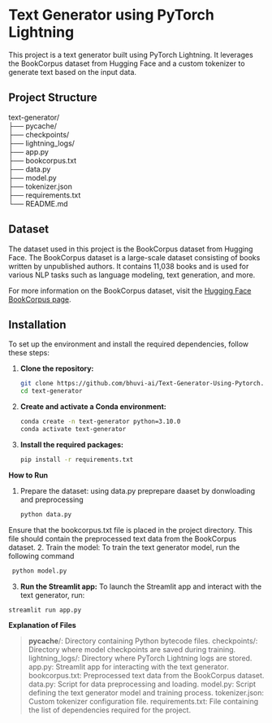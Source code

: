 # Text Generator using PyTorch Lightning

This project is a text generator built using PyTorch Lightning. It leverages the BookCorpus dataset from Hugging Face and a custom tokenizer to generate text based on the input data.

## Project Structure

text-generator/<br>
├── pycache/<br>
├── checkpoints/<br>
├── lightning_logs/<br>
├── app.py<br>
├── bookcorpus.txt<br>
├── data.py<br>
├── model.py<br>
├── tokenizer.json<br>
├── requirements.txt<br>
└── README.md<br>


## Dataset

The dataset used in this project is the BookCorpus dataset from Hugging Face. The BookCorpus dataset is a large-scale dataset consisting of books written by unpublished authors. It contains 11,038 books and is used for various NLP tasks such as language modeling, text generation, and more.

For more information on the BookCorpus dataset, visit the [Hugging Face BookCorpus page](https://huggingface.co/datasets/bookcorpus).

## Installation

To set up the environment and install the required dependencies, follow these steps:

1. **Clone the repository:**
   ```bash
   git clone https://github.com/bhuvi-ai/Text-Generator-Using-Pytorch.git
   cd text-generator
2. **Create and activate a Conda environment:**
     ```bash
   conda create -n text-generator python=3.10.0
   conda activate text-generator
3. **Install the required packages:**
    ```bash
    pip install -r requirements.txt

**How to Run**
1. Prepare the dataset:
   using data.py preprepare daaset by donwloading and preprocessing
   ```bash
   python data.py

Ensure that the bookcorpus.txt file is placed in the project directory. This file should contain the preprocessed text data from the BookCorpus dataset.
2. Train the model:
  To train the text generator model, run the following command
   ```bash
    python model.py
   ```
3. **Run the Streamlit app:**
To launch the Streamlit app and interact with the text generator, run:
  ```bash
  streamlit run app.py
  ```

**Explanation of Files**
> __pycache__/: Directory containing Python bytecode files.
> checkpoints/: Directory where model checkpoints are saved during training.
> lightning_logs/: Directory where PyTorch Lightning logs are stored.
> app.py: Streamlit app for interacting with the text generator.
> bookcorpus.txt: Preprocessed text data from the BookCorpus dataset.
> data.py: Script for data preprocessing and loading.
> model.py: Script defining the text generator model and training process.
> tokenizer.json: Custom tokenizer configuration file.
> requirements.txt: File containing the list of dependencies required for the project.

